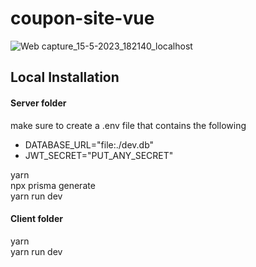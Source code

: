 # coupon-site-vue

![Web capture_15-5-2023_182140_localhost](https://github.com/elisvcodes/coupon-site-vue/assets/69530035/51aa0381-0ecc-4397-b276-6b09e115827e)

## Local Installation

#### Server folder
make sure to create a .env file that contains the following

- DATABASE_URL="file:./dev.db"
- JWT_SECRET="PUT_ANY_SECRET" 

yarn <br>
npx prisma generate <br>
yarn run dev


#### Client folder
yarn <br>
yarn run dev
